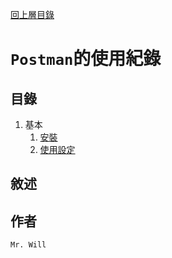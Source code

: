 [回上層目錄](../README.md)

# `Postman`的使用紀錄

## **目錄**
01. 基本
    01. [安裝](01_基本/01_安裝.md)
    01. [使用設定](01_基本/02_使用設定.md)

## **敘述**

## **作者**
`Mr. Will`
